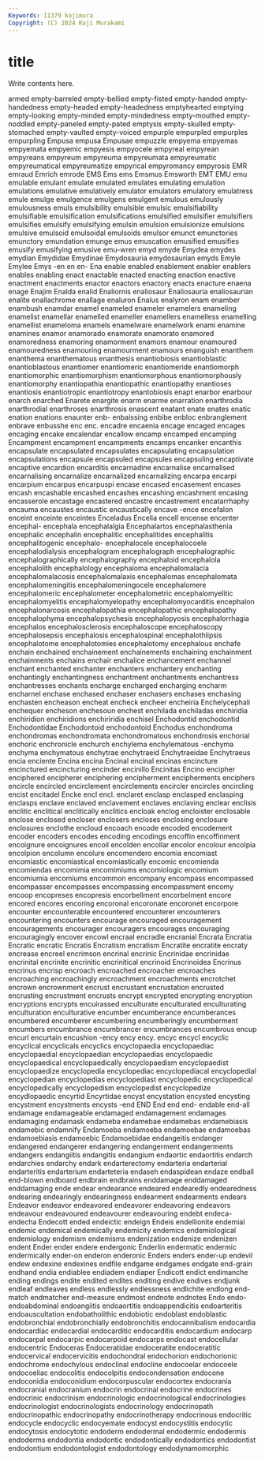 ```yaml
---
Keywords: 11379 kojimura
Copyright: (C) 2024 Koji Murakami
---
```


# title

Write contents here.



armed empty-barreled empty-bellied empty-fisted empty-handed empty-handedness
empty-headed empty-headedness emptyhearted emptying empty-looking empty-minded empty-mindedness empty-mouthed empty-noddled empty-paneled
empty-pated emptysis empty-skulled empty-stomached empty-vaulted empty-voiced empurple empurpled empurples empurpling
Empusa empusa Empusae empuzzle empyema empyemas empyemata empyemic empyesis empyocele
empyreal empyrean empyreans empyreum empyreuma empyreumata empyreumatic empyreumatical empyreumatize empyrical
empyromancy empyrosis EMR emraud Emrich emrode EMS Ems ems Emsmus
Emsworth EMT EMU emu emulable emulant emulate emulated emulates emulating
emulation emulations emulative emulatively emulator emulators emulatory emulatress emule emulge
emulgence emulgens emulgent emulous emulously emulousness emuls emulsibility emulsible emulsic
emulsifiability emulsifiable emulsification emulsifications emulsified emulsifier emulsifiers emulsifies emulsify emulsifying
emulsin emulsion emulsionize emulsions emulsive emulsoid emulsoidal emulsoids emulsor emunct
emunctories emunctory emundation emunge emus emuscation emusified emusifies emusify emusifying
emusive emu-wren emyd emyde Emydea emydes emydian Emydidae Emydinae Emydosauria
emydosaurian emyds Emyle Emylee Emys -en en en- Ena enable
enabled enablement enabler enablers enables enabling enact enactable enacted enacting
enaction enactive enactment enactments enactor enactors enactory enacts enacture enaena
enage Enajim Enalda enalid Enaliornis enaliosaur Enaliosauria enaliosaurian enalite enallachrome
enallage enaluron Enalus enalyron enam enamber enambush enamdar enamel enameled
enameler enamelers enameling enamelist enamellar enamelled enameller enamellers enamelless enamelling
enamellist enameloma enamels enamelware enamelwork enami enamine enamines enamor enamorado
enamorate enamorato enamored enamoredness enamoring enamorment enamors enamour enamoured enamouredness
enamouring enamourment enamours enanguish enanthem enanthema enanthematous enanthesis enantiobiosis enantioblastic
enantioblastous enantiomer enantiomeric enantiomeride enantiomorph enantiomorphic enantiomorphism enantiomorphous enantiomorphously enantiomorphy
enantiopathia enantiopathic enantiopathy enantioses enantiosis enantiotropic enantiotropy enantobiosis enapt enarbor
enarbour enarch enarched Enarete enargite enarm enarme enarration enarthrodia enarthrodial
enarthroses enarthrosis enascent enatant enate enates enatic enation enations enaunter
enb- enbaissing enbibe enbloc enbranglement enbrave enbusshe enc enc. encadre
encaenia encage encaged encages encaging encake encalendar encallow encamp encamped
encamping Encampment encampment encampments encamps encanker encanthis encapsulate encapsulated encapsulates
encapsulating encapsulation encapsulations encapsule encapsuled encapsules encapsuling encaptivate encaptive encardion
encarditis encarnadine encarnalise encarnalised encarnalising encarnalize encarnalized encarnalizing encarpa encarpi
encarpium encarpus encarpuspi encase encased encasement encases encash encashable encashed
encashes encashing encashment encasing encasserole encastage encastered encastre encastrement encatarrhaphy
encauma encaustes encaustic encaustically encave -ence encefalon enceint enceinte enceintes
Enceladus Encelia encell encense encenter encephal- encephala encephalalgia Encephalartos encephalasthenia
encephalic encephalin encephalitic encephalitides encephalitis encephalitogenic encephalo- encephalocele encephalocoele encephalodialysis
encephalogram encephalograph encephalographic encephalographically encephalography encephaloid encephalola encephalolith encephalology encephaloma
encephalomalacia encephalomalacosis encephalomalaxis encephalomas encephalomata encephalomeningitis encephalomeningocele encephalomere encephalomeric encephalometer
encephalometric encephalomyelitic encephalomyelitis encephalomyelopathy encephalomyocarditis encephalon encephalonarcosis encephalopathia encephalopathic encephalopathy
encephalophyma encephalopsychesis encephalopyosis encephalorrhagia encephalos encephalosclerosis encephaloscope encephaloscopy encephalosepsis encephalosis
encephalospinal encephalothlipsis encephalotome encephalotomies encephalotomy encephalous enchafe enchain enchained enchainement
enchainements enchaining enchainment enchainments enchains enchair enchalice enchancement enchannel enchant
enchanted enchanter enchanters enchantery enchanting enchantingly enchantingness enchantment enchantments enchantress
enchantresses enchants encharge encharged encharging encharm encharnel enchase enchased enchaser
enchasers enchases enchasing enchasten encheason encheat encheck encheer encheiria Enchelycephali
enchequer encheson enchesoun enchest enchilada enchiladas enchiridia enchiridion enchiridions enchiriridia
enchisel Enchodontid enchodontid Enchodontidae Enchodontoid enchodontoid Enchodus enchondroma enchondromas enchondromata
enchondromatous enchondrosis enchorial enchoric enchronicle enchurch enchylema enchylematous -enchyma enchyma
enchymatous enchytrae enchytraeid Enchytraeidae Enchytraeus encia enciente Encina encina Encinal
encinal encinas encincture encinctured encincturing encinder encinillo Encinitas Encino encipher
enciphered encipherer enciphering encipherment encipherments enciphers encircle encircled encirclement encirclements
encircler encircles encircling encist encitadel Encke encl encl. enclaret enclasp
enclasped enclasping enclasps enclave enclaved enclavement enclaves enclaving enclear enclisis
enclitic enclitical enclitically enclitics encloak enclog encloister enclosable enclose enclosed
encloser enclosers encloses enclosing enclosure enclosures enclothe encloud encoach encode
encoded encodement encoder encoders encodes encoding encodings encoffin encoffinment encoignure
encoignures encoil encolden encollar encolor encolour encolpia encolpion encolumn encolure
encomendero encomia encomiast encomiastic encomiastical encomiastically encomic encomienda encomiendas encomimia
encomimiums encomiologic encomium encomiumia encomiums encommon encompany encompass encompassed encompasser
encompasses encompassing encompassment encomy encoop encopreses encopresis encorbellment encorbelment encore
encored encores encoring encoronal encoronate encoronet encorpore encounter encounterable encountered
encounterer encounterers encountering encounters encourage encouraged encouragement encouragements encourager encouragers
encourages encouraging encouragingly encover encowl encraal encradle encranial Encrata Encratia
Encratic encratic Encratis Encratism encratism Encratite encratite encraty encrease encreel
encrimson encrinal encrinic Encrinidae encrinidae encrinital encrinite encrinitic encrinitical encrinoid
Encrinoidea Encrinus encrinus encrisp encroach encroached encroacher encroaches encroaching encroachingly
encroachment encroachments encrotchet encrown encrownment encrust encrustant encrustation encrusted encrusting
encrustment encrusts encrypt encrypted encrypting encryption encryptions encrypts encuirassed enculturate
enculturated enculturating enculturation enculturative encumber encumberance encumberances encumbered encumberer encumbering
encumberingly encumberment encumbers encumbrance encumbrancer encumbrances encumbrous encup encurl encurtain
encushion -ency ency ency. encyc encycl encyclic encyclical encyclicals encyclics
encyclopaedia encyclopaediac encyclopaedial encyclopaedian encyclopaedias encyclopaedic encyclopaedical encyclopaedically encyclopaedism encyclopaedist
encyclopaedize encyclopedia encyclopediac encyclopediacal encyclopedial encyclopedian encyclopedias encyclopediast encyclopedic encyclopedical
encyclopedically encyclopedism encyclopedist encyclopedize encydlopaedic encyrtid Encyrtidae encyst encystation encysted
encysting encystment encystments encysts -end END End end end- endable
end-all endamage endamageable endamaged endamagement endamages endamaging endamask endameba endamebae
endamebas endamebiasis endamebic endamnify Endamoeba endamoeba endamoebae endamoebas endamoebiasis endamoebic
Endamoebidae endangeitis endanger endangered endangerer endangering endangerment endangerments endangers endangiitis
endangitis endangium endaortic endaortitis endarch endarchies endarchy endark endarterectomy endarteria
endarterial endarteritis endarterium endarteteria endaseh endaspidean endaze endball end-blown endboard
endbrain endbrains enddamage enddamaged enddamaging ende endear endearance endeared endearedly
endearedness endearing endearingly endearingness endearment endearments endears Endeavor endeavor endeavored
endeavorer endeavoring endeavors endeavour endeavoured endeavourer endeavouring endebt endeca- endecha
Endecott ended endeictic endeign Endeis endellionite endemial endemic endemical endemically
endemicity endemics endemiological endemiology endemism endemisms endenization endenize endenizen endent
Ender ender endere endergonic Enderlin endermatic endermic endermically ender-on enderon
enderonic Enders enders ender-up endevil endew endexine endexines endfile endgame
endgames endgate end-grain endhand endia endiablee endiadem endiaper Endicott endict
endimanche ending endings endite endited endites enditing endive endives endjunk
endleaf endleaves endless endlessly endlessness endlichite endlong end-match endmatcher end-measure
endmost endnote endnotes Endo endo- endoabdominal endoangiitis endoaortitis endoappendicitis endoarteritis
endoauscultation endobatholithic endobiotic endoblast endoblastic endobronchial endobronchially endobronchitis endocannibalism endocardia
endocardiac endocardial endocarditic endocarditis endocardium endocarp endocarpal endocarpic endocarpoid endocarps
endocast endocellular endocentric Endoceras Endoceratidae endoceratite endoceratitic endocervical endocervicitis endochondral
endochorion endochorionic endochrome endochylous endoclinal endocline endocoelar endocoele endocoeliac endocolitis
endocolpitis endocondensation endocone endoconidia endoconidium endocorpuscular endocortex endocrania endocranial endocranium
endocrin endocrinal endocrine endocrines endocrinic endocrinism endocrinologic endocrinological endocrinologies endocrinologist
endocrinologists endocrinology endocrinopath endocrinopathic endocrinopathy endocrinotherapy endocrinous endocritic endocycle endocyclic
endocyemate endocyst endocystitis endocytic endocytosis endocytotic endoderm endodermal endodermic endodermis
endoderms endodontia endodontic endodontically endodontics endodontist endodontium endodontologist endodontology endodynamomorphic
